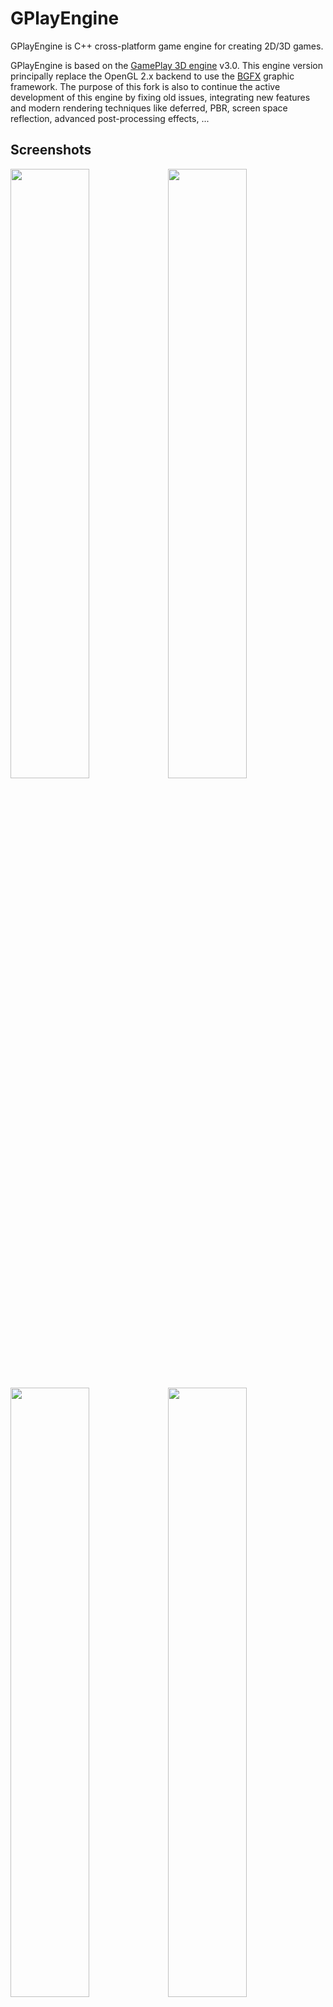 # GPlayEngine
GPlayEngine is C++ cross-platform game engine for creating 2D/3D games.

GPlayEngine is based on the [GamePlay 3D engine](http://www.gameplay3d.io/) v3.0.
This engine version principally replace the OpenGL 2.x backend to use the [BGFX](https://github.com/bkaradzic/bgfx) graphic framework.
The purpose of this fork is also to continue the active development of this engine by fixing old issues, integrating new features and modern rendering techniques like deferred, PBR, screen space reflection, advanced post-processing effects, ...

## Screenshots
<img src="https://i.imgur.com/u3arwg3.png" width="50%" height="%"><img src="https://i.imgur.com/IZKGhDb.jpg" width="50%" height="%">
<img src="https://i.imgur.com/0ei9Y28.png" width="50%" height="%"><img src="https://i.imgur.com/mXvz27x.jpg" width="50%" height="%">
<img src="https://i.imgur.com/nRpTNIm.jpg" width="50%" height="%"><img src="https://i.imgur.com/SDIgTkt.png" width="50%" height="%">
<img src="https://i.imgur.com/KyRqyIP.png" width="25%" height="%">

## Current status
- bgfx integration is completed and replace opengl calls.
- bgfx is currently forced to use the opengl driver because engine still use some old glsl shaders. A pass on shaders is planned to use the bgfx shader syntax to be fully compatible with others bgfx backends.
- Engine now use SDL2 by default to manage windows and inputs. Gamepad are not yet implanted.
- Lua is temporarily disabled to speed up the compilation during core dev phase.
- All previous samples and demo are now working with the new renderer.
- Only tested on Linux, Windows and Emscripten for now.



## Install submodules dependencies

Some thirdparty libraries are registered as submodules, you need to install them before building engine.
```
git submodule init
git submodule update
```

## Building
See [wiki - compiling framework](https://github.com/fredakilla/GPlayEngine/wiki/Compiling-framework) for build instructions.


## Features
- BGFX based rendering system.
- Scene graph system with support for lights, cameras, audio, physics, and drawables.
- Declarative scene, animation, particles and material bindings.
- Material system with built-in shader library (forward rendering).
- Post-processing.
- Physics using Bullet.
- Particle effects with built-in particle system or SPARK engine system.
- Height map based terrains with multiple surface layers and LOD.
- Easy-to-use sprite, tileset and text rendering.
- Declarative UI system supporing 2D/3D theme-able user interfaces.
- Nice, customizable and complete built-in 2D GUI, with buttons, lists, edit boxes, layout...
- ImGui GUI support.
- File watcher system for hot reloading (shaders, scripts...)
- Fully extensible animation system with skeletal character animation.
- Complete 3D audio system with WAV and OGG support.
- AI agent, state machine and messaging.
- Event messaging system.
- Full vector math library with 2D/3D math and visibility culling.
- Mouse, keyboard, touch, gestures and gamepad support.
- Lua script bindings and user binding generator tool.
- Binary encoding tool for creating optimized asset bundles for TTF fonts and 3D FBX assets.
- Documented using doxygen.
- Image supported format (DDS, KTX, PVR, JPG, PNG, TGA, BMP, PSD, GIF, HDR, PIC)
- 3D model supported format (FBX)

